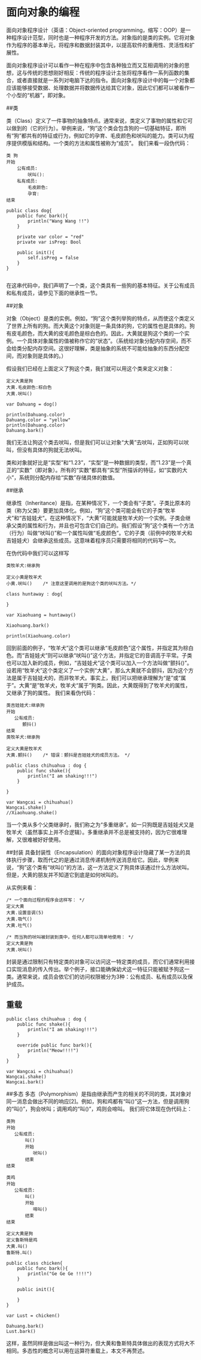# 面向对象的编程

面向对象程序设计（英语：Object-oriented programming，缩写：OOP）是一种程序设计范型，同时也是一种程序开发的方法。对象指的是类的实例。它将对象作为程序的基本单元，将程序和数据封装其中，以提高软件的重用性、灵活性和扩展性。

面向对象程序设计可以看作一种在程序中包含各种独立而又互相调用的对象的思想，这与传统的思想刚好相反：传统的程序设计主张将程序看作一系列函数的集合，或者直接就是一系列对电脑下达的指令。面向对象程序设计中的每一个对象都应该能够接受数据、处理数据并将数据传达给其它对象，因此它们都可以被看作一个小型的“机器”，即对象。


##类

类（Class）定义了一件事物的抽象特点。通常来说，类定义了事物的属性和它可以做到的（它的行为）。举例来说，“狗”这个类会包含狗的一切基础特征，即所有“狗”都共有的特征或行为，例如它的孕育、毛皮颜色和吠叫的能力。类可以为程序提供模版和结构。一个类的方法和属性被称为“成员”。 我们来看一段伪代码：

```
类 狗
开始
    公有成员:
        吠叫():
    私有成员:
        毛皮颜色:
        孕育:
结束
```


```
public class dog{
    public func bark(){
        println("Wang Wang !!")
    }

    private var color = "red"
    private var isPreg: Bool

    public init(){
        self.isPreg = false
    }
}


```


在这串代码中，我们声明了一个类，这个类具有一些狗的基本特征。关于公有成员和私有成员，请参见下面的继承性一节。

##对象

对象（Object）是类的实例。例如，“狗”这个类列举狗的特点，从而使这个类定义了世界上所有的狗。而大黄这个对象则是一条具体的狗，它的属性也是具体的。狗有皮毛颜色，而大黄的皮毛颜色是棕白色的。因此，大黄就是狗这个类的一个实例。一个具体对象属性的值被称作它的“状态”。（系统给对象分配内存空间，而不会给类分配内存空间。这很好理解，类是抽象的系统不可能给抽象的东西分配空间，而对象则是具体的。）

假设我们已经在上面定义了狗这个类，我们就可以用这个类来定义对象：

```
定义大黄是狗
大黄.毛皮颜色:棕白色
大黄.吠叫()

```
```
var Dahuang = dog()

println(Dahuang.color)
Dahuang.color = "yellow"
println(Dahuang.color)
Dahuang.bark()

```


我们无法让狗这个类去吠叫，但是我们可以让对象“大黄”去吠叫，正如狗可以吠叫，但没有具体的狗就无法吠叫。

类和对象就好比是“实型”和“1.23”，“实型”是一种数据的类型，而“1.23”是一个真正的“实数”（即对象）。所有的“实数”都具有“实型”所描诉的特征，如“实数的大小”，系统则分配内存给“实数”存储具体的数值。

##继承

继承性（Inheritance）是指，在某种情况下，一个类会有“子类”。子类比原本的类（称为父类）要更加具体化。例如，“狗”这个类可能会有它的子类“牧羊犬”和“吉娃娃犬”。在这种情况下，“大黄”可能就是牧羊犬的一个实例。子类会继承父类的属性和行为，并且也可包含它们自己的。我们假设“狗”这个类有一个方法（行为）叫做“吠叫()”和一个属性叫做“毛皮颜色”。它的子类（前例中的牧羊犬和吉娃娃犬）会继承这些成员。这意味着程序员只需要将相同的代码写一次。

在伪代码中我们可以这样写
```
类牧羊犬:继承狗

定义小黄是牧羊犬
小黄.吠叫()    /* 注意这里调用的是狗这个类的吠叫方法。*/
```
```
class huntaway : dog{

}

var Xiaohuang = huntaway()

Xiaohuang.bark()

println(Xiaohuang.color)

```


回到前面的例子，“牧羊犬”这个类可以继承“毛皮颜色”这个属性，并指定其为棕白色。而“吉娃娃犬”则可以继承“吠叫()”这个方法，并指定它的音调高于平常。子类也可以加入新的成员，例如，“吉娃娃犬”这个类可以加入一个方法叫做“颤抖()”。设若用“牧羊犬”这个类定义了一个实例“大黄”，那么大黄就不会颤抖，因为这个方法是属于吉娃娃犬的，而非牧羊犬。事实上，我们可以把继承理解为“是”或“属于”。大黄“是”牧羊犬，牧羊犬“属于”狗类。因此，大黄既得到了牧羊犬的属性，又继承了狗的属性。 我们来看伪代码：

```
类吉娃娃犬:继承狗
开始
   公有成员:
      颤抖()
结束
类牧羊犬:继承狗

定义大黄是牧羊犬
大黄.颤抖()    /* 错误：颤抖是吉娃娃犬的成员方法。 */
```

```
public class chihuahua : dog {
    public func shake(){
        println("I am shaking!!!")
    }

}

var Wangcai = chihuahua()
Wangcai.shake()
//Xiaohuang.shake()
```

当一个类从多个父类继承时，我们称之为“多重继承”。如一只狗既是吉娃娃犬又是牧羊犬（虽然事实上并不合逻辑）。多重继承并不总是被支持的，因为它很难理解，又很难被好好使用。


##封装
具备封装性（Encapsulation）的面向对象程序设计隐藏了某一方法的具体执行步骤，取而代之的是通过消息传递机制传送消息给它。因此，举例来说，“狗”这个类有“吠叫()”的方法，这一方法定义了狗具体该通过什么方法吠叫。但是，大黄的朋友并不知道它到底是如何吠叫的。

从实例来看：
```
/* 一个面向过程的程序会这样写： */
定义大黄
大黄.设置音调(5)
大黄.吸气()
大黄.吐气()

/* 而当狗的吠叫被封装到类中，任何人都可以简单地使用： */
定义大黄是狗
大黄.吠叫()
```
封装是通过限制只有特定类的对象可以访问这一特定类的成员，而它们通常利用接口实现消息的传入传出。举个例子，接口能确保幼犬这一特征只能被赋予狗这一类。通常来说，成员会依它们的访问权限被分为3种：公有成员、私有成员以及保护成员。

## 重载

```
public class chihuahua : dog {
    public func shake(){
        println("I am shaking!!!")
    }

    override public func bark(){
        println("Meow!!!!")
    }
}

var Wangcai = chihuahua()
Wangcai.shake()
Wangcai.bark()
```

##多态
多态（Polymorphism）是指由继承而产生的相关的不同的类，其对象对同一消息会做出不同的响应[2]。例如，狗和鸡都有“叫()”这一方法，但是调用狗的“叫()”，狗会吠叫；调用鸡的“叫()”，鸡则会啼叫。 我们将它体现在伪代码上：

```
类狗
开始
   公有成员:
       叫()
       开始
          吠叫()
       结束
结束

类鸡
开始
   公有成员:
       叫()
       开始
          啼叫()
       结束
结束

定义大黄是狗
定义鲁斯特是鸡
大黄.叫()
鲁斯特.叫()
```

```
public class chicken{
    public func bark(){
        println("Ge Ge Ge !!!!")
    }

    public init(){

    }
}

var Lust = chicken()

Dahuang.bark()
Lust.bark()

```
这样，虽然同样是做出叫这一种行为，但大黄和鲁斯特具体做出的表现方式将大不相同。多态性的概念可以用在运算符重载上，本文不再赘述。
